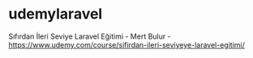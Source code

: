# udemylaravel
Sıfırdan İleri Seviye Laravel Eğitimi - Mert Bulur - https://www.udemy.com/course/sifirdan-ileri-seviyeye-laravel-egitimi/
